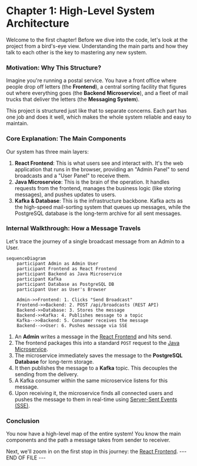 # Chapter 1: High-Level System Architecture

Welcome to the first chapter! Before we dive into the code, let's look at the project from a bird's-eye view. Understanding the main parts and how they talk to each other is the key to mastering any new system.

### Motivation: Why This Structure?

Imagine you're running a postal service. You have a front office where people drop off letters (the **Frontend**), a central sorting facility that figures out where everything goes (the **Backend Microservice**), and a fleet of mail trucks that deliver the letters (the **Messaging System**).

This project is structured just like that to separate concerns. Each part has one job and does it well, which makes the whole system reliable and easy to maintain.

### Core Explanation: The Main Components

Our system has three main layers:

1.  **React Frontend**: This is what users see and interact with. It's the web application that runs in the browser, providing an "Admin Panel" to send broadcasts and a "User Panel" to receive them.
2.  **Java Microservice**: This is the brain of the operation. It handles requests from the frontend, manages the business logic (like storing messages), and pushes updates to users.
3.  **Kafka & Database**: This is the infrastructure backbone. Kafka acts as the high-speed mail-sorting system that queues up messages, while the PostgreSQL database is the long-term archive for all sent messages.

### Internal Walkthrough: How a Message Travels

Let's trace the journey of a single broadcast message from an Admin to a User.

```mermaid
sequenceDiagram
    participant Admin as Admin User
    participant Frontend as React Frontend
    participant Backend as Java Microservice
    participant Kafka
    participant Database as PostgreSQL DB
    participant User as User's Browser

    Admin->>Frontend: 1. Clicks "Send Broadcast"
    Frontend->>Backend: 2. POST /api/broadcasts (REST API)
    Backend->>Database: 3. Stores the message
    Backend->>Kafka: 4. Publishes message to a topic
    Kafka-->>Backend: 5. Consumer receives the message
    Backend-->>User: 6. Pushes message via SSE
```

1.  An **Admin** writes a message in the [React Frontend](02_react_frontend.md) and hits send.
2.  The frontend packages this into a standard `POST` request to the [Java Microservice](03_java_microservice.md).
3.  The microservice immediately saves the message to the **PostgreSQL Database** for long-term storage.
4.  It then publishes the message to a **Kafka** topic. This decouples the sending from the delivery.
5.  A Kafka consumer within the same microservice listens for this message.
6.  Upon receiving it, the microservice finds all connected users and pushes the message to them in real-time using [Server-Sent Events (SSE)](04_server_sent_events.md).

### Conclusion

You now have a high-level map of the entire system! You know the main components and the path a message takes from sender to receiver.

Next, we'll zoom in on the first stop in this journey: the [React Frontend](02_react_frontend.md).
--- END OF FILE ---

